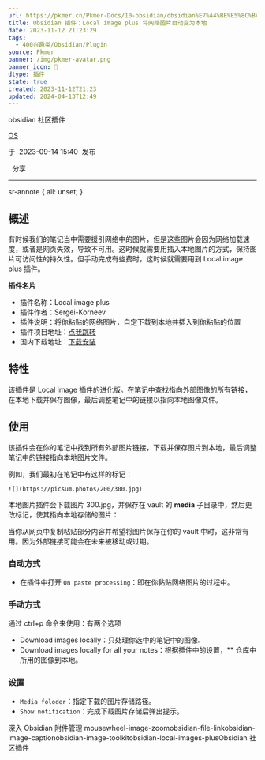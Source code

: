 ```yaml
---
url: https://pkmer.cn/Pkmer-Docs/10-obsidian/obsidian%E7%A4%BE%E5%8C%BA%E6%8F%92%E4%BB%B6/obsidian-local-images-plus/
title: Obsidian 插件：Local image plus 将网络图片自动变为本地
date: 2023-11-12 21:23:29
tags:
  - 400兴趣类/Obsidian/Plugin
source: Pkmer
banner: /img/pkmer-avatar.png
banner_icon: 🔖
dtype: 插件
state: true
created: 2023-11-12T21:23
updated: 2024-04-13T12:49
---
```

<div class="menu-toggle"> <SidebarToggle client:idle ></SidebarToggle> </div>

obsidian 社区插件

[OS](https://pkmer.cn/authors/os)

于  2023-09-14 15:40  发布

  分享

* * *

sr-annote { all: unset; }

## 概述

有时候我们的笔记当中需要援引网络中的图片，但是这些图片会因为网络加载速度，或者是网页失效，导致不可用。这时候就需要用插入本地图片的方式，保持图片可访问性的持久性。但手动完成有些费时，这时候就需要用到 Local image plus 插件。

**插件名片**

*   插件名称：Local image plus
*   插件作者：Sergei-Korneev
*   插件说明：将你粘贴的网络图片，自定下载到本地并插入到你粘贴的位置
*   插件项目地址：[点我跳转](https://github.com/Sergei-Korneev/obsidian-local-images-plus)
*   国内下载地址：[下载安装](https://pkmer.cn/products/plugin/pluginMarket/?obsidian-local-images-plus)

## 特性

该插件是 Local image 插件的进化版。在笔记中查找指向外部图像的所有链接，在本地下载并保存图像，最后调整笔记中的链接以指向本地图像文件。

## 使用

该插件会在你的笔记中找到所有外部图片链接，下载并保存图片到本地，最后调整笔记中的链接指向本地图片文件。

例如，我们最初在笔记中有这样的标记：

```
![](https://picsum.photos/200/300.jpg)

```

本地图片插件会下载图片 300.jpg，并保存在 vault 的 **media** 子目录中，然后更改标记，使其指向本地存储的图片：

当你从网页中复制粘贴部分内容并希望将图片保存在你的 vault 中时，这非常有用。因为外部链接可能会在未来被移动或过期。

### 自动方式

*   在插件中打开 `On paste processing`：即在你黏贴网络图片的过程中。

### 手动方式

通过 ctrl+p 命令来使用：有两个选项

*   Download images locally：只处理你选中的笔记中的图像.
*   Download images locally for all your notes：根据插件中的设置，** 仓库中所用的图像到本地。

### 设置

*   `Media foloder`：指定下载的图片存储路径。
*   `Show notification`：完成下载图片存储后弹出提示。

深入 Obsidian 附件管理 mousewheel-image-zoomobsidian-file-linkobsidian-image-captionobsidian-image-toolkitobsidian-local-images-plusObsidian 社区插件